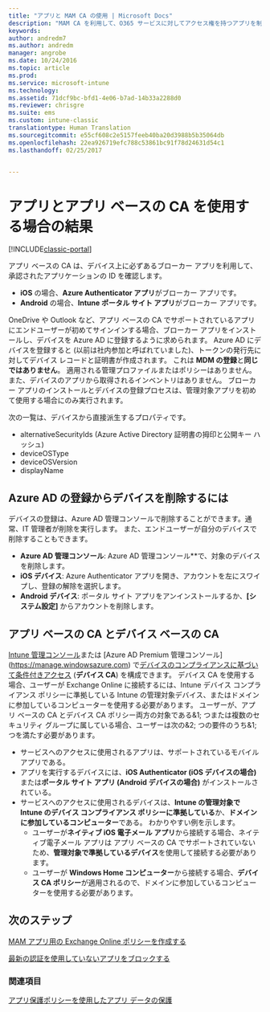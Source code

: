 ```yaml
---
title: "アプリと MAM CA の使用 | Microsoft Docs"
description: "MAM CA を利用して、O365 サービスに対してアクセス権を持つアプリを制御する方法の概念について説明します。"
keywords: 
author: andredm7
ms.author: andredm
manager: angrobe
ms.date: 10/24/2016
ms.topic: article
ms.prod: 
ms.service: microsoft-intune
ms.technology: 
ms.assetid: 71dcf9bc-bfd1-4e06-b7ad-14b33a2288d0
ms.reviewer: chrisgre
ms.suite: ems
ms.custom: intune-classic
translationtype: Human Translation
ms.sourcegitcommit: e55cf608c2e5157feeb40ba20d3988b5b35064db
ms.openlocfilehash: 22ea926719efc788c53861bc91f78d24631d54c1
ms.lasthandoff: 02/25/2017


---
```

# <a name="what-to-expect-when-using-an-app-with-app-based-ca"></a>アプリとアプリ ベースの CA を使用する場合の結果

[!INCLUDE[classic-portal](../includes/classic-portal.md)]

アプリ ベースの CA は、デバイス上に必ずあるブローカー アプリを利用して、承認されたアプリケーションの ID を確認します。
*  **iOS** の場合、**Azure Authenticator アプリ**がブローカー アプリです。
* **Android** の場合、**Intune ポータル サイト アプリ**がブローカー アプリです。 

OneDrive や Outlook など、アプリ ベースの CA でサポートされているアプリにエンドユーザーが初めてサインインする場合、ブローカー アプリをインストールし、デバイスを Azure AD に登録するように求められます。 Azure AD にデバイスを登録すると (以前は社内参加と呼ばれていました)、トークンの発行先に対してデバイス レコードと証明書が作成されます。  これは **MDM の登録**と**同じではありません**。 適用される管理プロファイルまたはポリシーはありません。また、デバイスのアプリから取得されるインベントリはありません。  ブローカー アプリのインストールとデバイスの登録プロセスは、管理対象アプリを初めて使用する場合にのみ実行されます。

次の一覧は、デバイスから直接派生するプロパティです。

* alternativeSecurityIds (Azure Active Directory 証明書の拇印と公開キー ハッシュ)
* deviceOSType
* deviceOSVersion
* displayName

## <a name="to-remove-a-device-from-azure-ad-registration"></a>Azure AD の登録からデバイスを削除するには
デバイスの登録は、Azure AD 管理コンソールで削除することができます。通常、IT 管理者が削除を実行します。  また、エンドユーザーが自分のデバイスで削除することもできます。

* **Azure AD 管理コンソール**: Azure AD 管理コンソール**で、対象のデバイスを削除します。
* **iOS デバイス**: Azure Authenticator アプリを開き、アカウントを左にスワイプし、登録の解除を選択します。  
* **Android デバイス**: ポータル サイト アプリをアンインストールするか、**[システム設定]** からアカウントを削除します。

## <a name="app-based-ca-with-device-based-ca"></a>アプリ ベースの CA とデバイス ベースの CA  

[Intune 管理コンソール](https://manage.microsoft.com)または [Azure AD Premium 管理コンソール] (https://manage.windowsazure.com) で[デバイスのコンプライアンスに基づいて条件付きアクセス](restrict-access-to-email-and-o365-services-with-microsoft-intune.md) (**デバイス CA**) を構成できます。 デバイス CA を使用する場合、ユーザーが Exchange Online に接続するには、Intune デバイス コンプライアンス ポリシーに準拠している Intune の管理対象デバイス、またはドメインに参加しているコンピューターを使用する必要があります。  ユーザーが、アプリ ベースの CA とデバイス CA ポリシー両方の対象である&1; つまたは複数のセキュリティ グループに属している場合、ユーザーは次の&2; つの要件のうち&1; つを満たす必要があります。
* サービスへのアクセスに使用されるアプリは、サポートされているモバイル アプリである。 
* アプリを実行するデバイスには、**iOS Authenticator (iOS デバイスの場合)** または**ポータル サイト アプリ (Android デバイスの場合)** がインストールされている。
* サービスへのアクセスに使用されるデバイスは、**Intune の管理対象で Intune のデバイス コンプライアンス ポリシーに準拠している**か、**ドメインに参加しているコンピューター**である。  わかりやすい例を示します。
  * ユーザーが**ネイティブ iOS 電子メール アプリ**から接続する場合、ネイティブ電子メール アプリは アプリ ベースの CA でサポートされていないため、**管理対象で準拠しているデバイス**を使用して接続する必要があります。
  * ユーザーが **Windows Home コンピューター**から接続する場合、**デバイス CA ポリシー**が適用されるので、ドメインに参加しているコンピューターを使用する必要があります。

## <a name="next-steps"></a>次のステップ
[MAM アプリ用の Exchange Online ポリシーを作成する](mam-ca-for-exchange-online.md)

[最新の認証を使用していないアプリをブロックする](block-apps-with-no-modern-authentication.md)

### <a name="see-also"></a>関連項目

[アプリ保護ポリシーを使用したアプリ データの保護](protect-app-data-using-mobile-app-management-policies-with-microsoft-intune.md)

